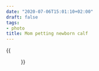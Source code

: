 ```yaml
---
date: "2020-07-06T15:01:10+02:00"
draft: false
tags:
- photo
title: Mom petting newborn calf
---
```


{{<figure alt="Mom petting newborn calf" src="/images/2020-07-06-Mom-petting-newborn-calf.jpg" width="1280">}}
